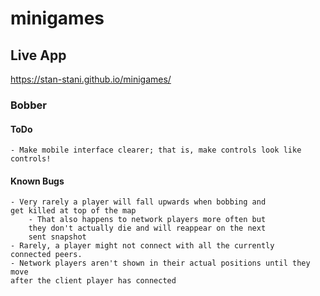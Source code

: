# minigames

## Live App
https://stan-stani.github.io/minigames/

### Bobber

#### ToDo

    - Make mobile interface clearer; that is, make controls look like controls!

#### Known Bugs

    - Very rarely a player will fall upwards when bobbing and 
    get killed at top of the map
        - That also happens to network players more often but
        they don't actually die and will reappear on the next
        sent snapshot
    - Rarely, a player might not connect with all the currently 
    connected peers.
    - Network players aren't shown in their actual positions until they move
    after the client player has connected